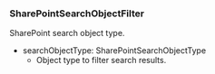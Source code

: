 ### SharePointSearchObjectFilter
SharePoint search object type.

- searchObjectType: SharePointSearchObjectType
  - Object type to filter search results.
